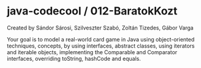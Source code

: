 # java-codecool / 012-BaratokKozt

Created by Sándor Sárosi, Szilveszter Szabó, Zoltán Tizedes, Gábor Varga

Your goal is to model a real-world card game​ in Java using object-oriented techniques,
concepts, by using interfaces, abstract classes, using iterators and iterable objects,
implementing the Comparable and Comparator interfaces, overriding toString, hashCode and
equals.
